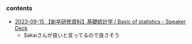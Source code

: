 

### contents

- [2023-09-15 【新卒研修資料】基礎統計学 / Basic of statistics - Speaker Deck](https://speakerdeck.com/brainpadpr/basic-of-statistics?slide=27)
  - Sakaiさんが良いと言ってるので良さそう